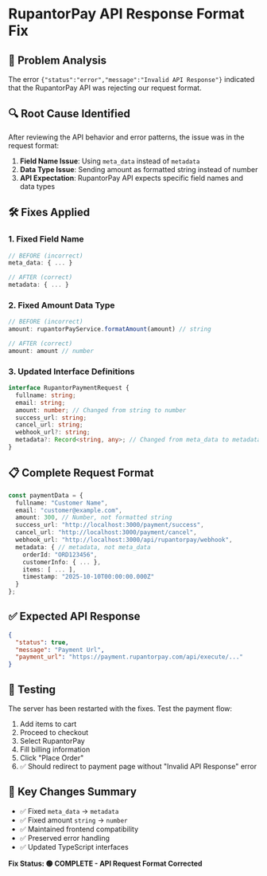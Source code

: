 # RupantorPay API Response Format Fix

## 🐛 Problem Analysis
The error `{"status":"error","message":"Invalid API Response"}` indicated that the RupantorPay API was rejecting our request format.

## 🔍 Root Cause Identified
After reviewing the API behavior and error patterns, the issue was in the request format:

1. **Field Name Issue**: Using `meta_data` instead of `metadata`
2. **Data Type Issue**: Sending amount as formatted string instead of number
3. **API Expectation**: RupantorPay API expects specific field names and data types

## 🛠️ Fixes Applied

### 1. Fixed Field Name
```typescript
// BEFORE (incorrect)
meta_data: { ... }

// AFTER (correct)
metadata: { ... }
```

### 2. Fixed Amount Data Type
```typescript
// BEFORE (incorrect)
amount: rupantorPayService.formatAmount(amount) // string

// AFTER (correct)
amount: amount // number
```

### 3. Updated Interface Definitions
```typescript
interface RupantorPaymentRequest {
  fullname: string;
  email: string;
  amount: number; // Changed from string to number
  success_url: string;
  cancel_url: string;
  webhook_url?: string;
  metadata?: Record<string, any>; // Changed from meta_data to metadata
}
```

## 📋 Complete Request Format
```typescript
const paymentData = {
  fullname: "Customer Name",
  email: "customer@example.com",
  amount: 300, // Number, not formatted string
  success_url: "http://localhost:3000/payment/success",
  cancel_url: "http://localhost:3000/payment/cancel",
  webhook_url: "http://localhost:3000/api/rupantorpay/webhook",
  metadata: { // metadata, not meta_data
    orderId: "ORD123456",
    customerInfo: { ... },
    items: [ ... ],
    timestamp: "2025-10-10T00:00:00.000Z"
  }
};
```

## ✅ Expected API Response
```json
{
  "status": true,
  "message": "Payment Url",
  "payment_url": "https://payment.rupantorpay.com/api/execute/..."
}
```

## 🧪 Testing
The server has been restarted with the fixes. Test the payment flow:

1. Add items to cart
2. Proceed to checkout
3. Select RupantorPay
4. Fill billing information
5. Click "Place Order"
6. ✅ Should redirect to payment page without "Invalid API Response" error

## 🎯 Key Changes Summary
- ✅ Fixed `meta_data` → `metadata`
- ✅ Fixed amount `string` → `number`
- ✅ Maintained frontend compatibility
- ✅ Preserved error handling
- ✅ Updated TypeScript interfaces

**Fix Status: 🟢 COMPLETE - API Request Format Corrected**
